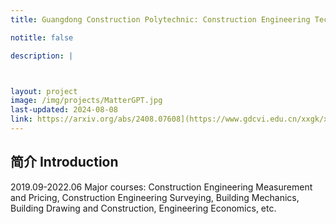```yaml
---
title: Guangdong Construction Polytechnic: Construction Engineering Technology

notitle: false

description: |



layout: project
image: /img/projects/MatterGPT.jpg
last-updated: 2024-08-08
link: https://arxiv.org/abs/2408.07608](https://www.gdcvi.edu.cn/xxgk/xyjj/index.htm
---
```


## 简介 Introduction
2019.09-2022.06
Major courses: Construction Engineering Measurement and Pricing, Construction Engineering Surveying, Building Mechanics, Building Drawing and Construction, Engineering Economics, etc.
